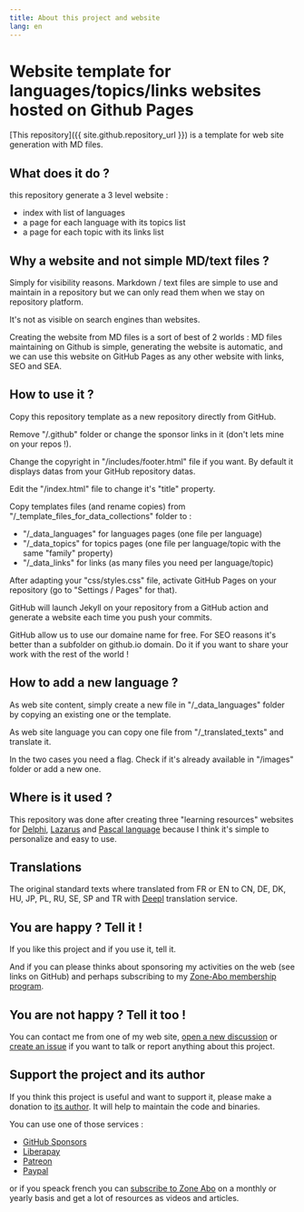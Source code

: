 ```yaml
---
title: About this project and website
lang: en
---
```

# Website template for languages/topics/links websites hosted on Github Pages

[This repository]({{ site.github.repository_url }}) is a template for web site generation with MD files.

## What does it do ?

this repository generate a 3 level website :
- index with list of languages
- a page for each language with its topics list
- a page for each topic with its links list

## Why a website and not simple MD/text files ?

Simply for visibility reasons. Markdown / text files are simple to use and maintain in a repository but we can only read them when we stay on repository platform.

It's not as visible on search engines than websites.

Creating the website from MD files is a sort of best of 2 worlds : MD files maintaining on Github is simple, generating the website is automatic, and we can use this website on GitHub Pages as any other website with links, SEO and SEA.

## How to use it ?

Copy this repository template as a new repository directly from GitHub.

Remove "/.github" folder or change the sponsor links in it (don't lets mine on your repos !).

Change the copyright in "/includes/footer.html" file if you want. By default it displays datas from your GitHub repository datas.

Edit the "/index.html" file to change it's "title" property.

Copy templates files (and rename copies) from "/_template_files_for_data_collections" folder to :
* "/_data_languages" for languages pages (one file per language)
* "/_data_topics" for topics pages (one file per language/topic with the same "family" property)
* "/_data_links" for links (as many files you need per language/topic)

After adapting your "css/styles.css" file, activate GitHub Pages on your repository (go to "Settings / Pages" for that).

GitHub will launch Jekyll on your repository from a GitHub action and generate a website each time you push your commits.

GitHub allow us to use our domaine name for free. For SEO reasons it's better than a subfolder on github.io domain. Do it if you want to share your work with the rest of the world !

## How to add a new language ?

As web site content, simply create a new file in "/_data_languages" folder by copying an existing one or the template.

As web site language you can copy one file from "/_translated_texts" and translate it.

In the two cases you need a flag. Check if it's already available in "/images" folder or add a new one.

## Where is it used ?

This repository was done after creating three "learning resources" websites for [Delphi](https://developpeurpascal.github.io/Delphi-Learning-Resources/), [Lazarus](https://developpeurpascal.github.io/Lazarus-Learning-Resources/) and [Pascal language](https://developpeurpascal.github.io/Pascal-Learning-Resources/) because I think it's simple to personalize and easy to use.

## Translations

The original standard texts where translated from FR or EN to CN, DE, DK, HU, JP, PL, RU, SE, SP and TR with [Deepl](https://deepl.com) translation service.

## You are happy ? Tell it !

If you like this project and if you use it, tell it.

And if you can please thinks about sponsoring my activities on the web (see links on GitHub) and perhaps subscribing to my [Zone-Abo membership program](https://zone-abo.fr).

## You are not happy ? Tell it too !

You can contact me from one of my web site, [open a new discussion](https://github.com/DeveloppeurPascal/GitHubPages-Learning-Resources-Template/discussions) or [create an issue](https://github.com/DeveloppeurPascal/GitHubPages-Learning-Resources-Template/issues) if you want to talk or report anything about this project.

## Support the project and its author

If you think this project is useful and want to support it, please make a donation to [its author](https://github.com/DeveloppeurPascal). It will help to maintain the code and binaries.

You can use one of those services :

* [GitHub Sponsors](https://github.com/sponsors/DeveloppeurPascal)
* [Liberapay](https://liberapay.com/PatrickPremartin)
* [Patreon](https://www.patreon.com/patrickpremartin)
* [Paypal](https://www.paypal.com/paypalme/patrickpremartin)

or if you speack french you can [subscribe to Zone Abo](https://zone-abo.fr/nos-abonnements.php) on a monthly or yearly basis and get a lot of resources as videos and articles.
